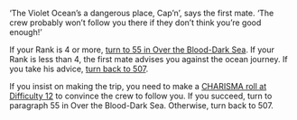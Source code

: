‘The Violet Ocean’s a dangerous place, Cap’n’, says the first
mate. ‘The crew probably won’t follow you there if they don’t
think you’re good enough!’

If your Rank is 4 or more, [turn to 55 in Over the Blood-Dark Sea](!require-rank!4!overthebloddarksea/55). 
If your Rank is less than 4, the first mate advises
you against the ocean journey. If you take his advice, [turn back
to 507](507).

If you insist on making the trip, you need to make a
[CHARISMA roll at Difficulty 12](!roll!charisma!12!overthebloddarksea/55!507) to convince the crew to follow
you. If you succeed, turn to paragraph 55 in Over the Blood-Dark
Sea. Otherwise, turn back to 507.
